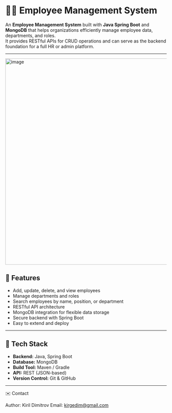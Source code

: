 # 🧑‍💼 Employee Management System

An **Employee Management System** built with **Java Spring Boot** and **MongoDB** that helps organizations efficiently manage employee data, departments, and roles.  
It provides RESTful APIs for CRUD operations and can serve as the backend foundation for a full HR or admin platform.

---
<img width="1313" height="644" alt="image" src="https://github.com/user-attachments/assets/2e734b27-be08-44a6-a345-833eeea140f7" />


## 🚀 Features

- Add, update, delete, and view employees  
- Manage departments and roles  
- Search employees by name, position, or department  
- RESTful API architecture  
- MongoDB integration for flexible data storage  
- Secure backend with Spring Boot  
- Easy to extend and deploy

---

## 🧩 Tech Stack

- **Backend:** Java, Spring Boot  
- **Database:** MongoDB  
- **Build Tool:** Maven / Gradle  
- **API:** REST (JSON-based)  
- **Version Control:** Git & GitHub

---

✉️ Contact

Author: Kiril Dimitrov
Email: kirgedim@gmail.com

   
